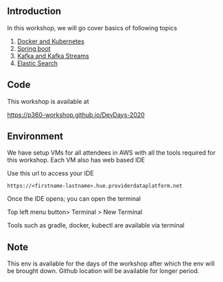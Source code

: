 ## Introduction
In this workshop, we will go cover basics of following topics
1. [Docker and Kubernetes](DockerAndKubernetes)
2. [Spring boot](SpringBoot)
3. [Kafka and Kafka Streams](kafka)
4. [Elastic Search ](Elasticsearch)

## Code 

This workshop is available at 

https://p360-workshop.github.io/DevDays-2020


## Environment

We have setup VMs for all attendees in AWS with all the tools required for this workshop. Each VM also has web based IDE


Use this url to access your IDE

`https://<firstname-lastname>.hue.providerdataplatform.net`


Once the IDE opens; you can open the terminal  

Top left menu button> Terminal > New Terminal

Tools such as gradle, docker, kubectl are available via terminal

## Note
This env is available for the days of the workshop after which the env will be brought down. Github location will be available for longer period. 
